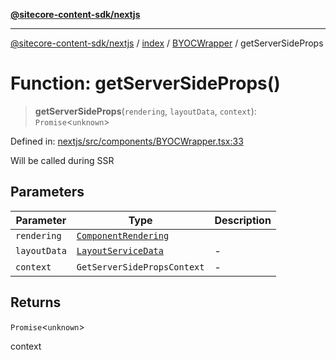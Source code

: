 [**@sitecore-content-sdk/nextjs**](../../../../README.md)

***

[@sitecore-content-sdk/nextjs](../../../../README.md) / [index](../../../README.md) / [BYOCWrapper](../README.md) / getServerSideProps

# Function: getServerSideProps()

> **getServerSideProps**(`rendering`, `layoutData`, `context`): `Promise`\<`unknown`\>

Defined in: [nextjs/src/components/BYOCWrapper.tsx:33](https://github.com/Sitecore/content-sdk/blob/8372963af6d72e215aef15561296762273d04314/packages/nextjs/src/components/BYOCWrapper.tsx#L33)

Will be called during SSR

## Parameters

| Parameter | Type | Description |
| ------ | ------ | ------ |
| `rendering` | [`ComponentRendering`](../../../interfaces/ComponentRendering.md) |  |
| `layoutData` | [`LayoutServiceData`](../../../interfaces/LayoutServiceData.md) | - |
| `context` | `GetServerSidePropsContext` | - |

## Returns

`Promise`\<`unknown`\>

context
